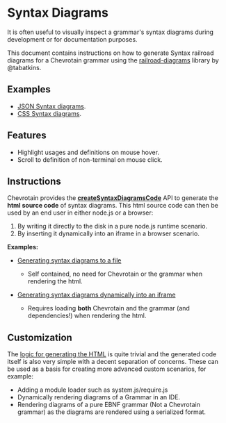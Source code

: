 # Syntax Diagrams

It is often useful to visually inspect a grammar's syntax diagrams during development
or for documentation purposes.

This document contains instructions on how to generate Syntax railroad diagrams for a Chevrotain
grammar using the [railroad-diagrams](https://github.com/tabatkins/railroad-diagrams)
library by @tabatkins.

## Examples

- [JSON Syntax diagrams](https://chevrotain.io/diagrams_samples/json.html).
- [CSS Syntax diagrams](https://chevrotain.io/diagrams_samples/css.html).

## Features

- Highlight usages and definitions on mouse hover.
- Scroll to definition of non-terminal on mouse click.

## Instructions

Chevrotain provides the [**createSyntaxDiagramsCode**](https://chevrotain.io/documentation/10_4_0/modules.html#createsyntaxdiagramscode) API to generate the **html source code**
of syntax diagrams. This html source code can then be used by an end user in either node.js or a browser:

1.  By writing it directly to the disk in a pure node.js runtime scenario.
2.  By inserting it dynamically into an iframe in a browser scenario.

**Examples:**

- [Generating syntax diagrams to a file](https://github.com/chevrotain/chevrotain/blob/master/examples/parser/diagrams/gen_diagrams.js)

  - Self contained, no need for Chevrotain or the grammar when rendering the html.

- [Generating syntax diagrams dynamically into an iframe](https://github.com/chevrotain/chevrotain/blob/master/examples/parser/diagrams/diagrams_browser.html)
  - Requires loading **both** Chevrotain and the grammar (and dependencies!) when rendering the html.

## Customization

The [logic for generating the HTML](https://github.com/Chevrotain/chevrotain/blob/master/packages/chevrotain/src/diagrams/render_public.ts)
is quite trivial and the generated code itself is also very simple with a decent separation of concerns.
These can be used as a basis for creating more advanced custom scenarios, for example:

- Adding a module loader such as system.js/require.js
- Dynamically rendering diagrams of a Grammar in an IDE.
- Rendering diagrams of a pure EBNF grammar (Not a Chevrotain grammar) as the diagrams are rendered
  using a serialized format.
